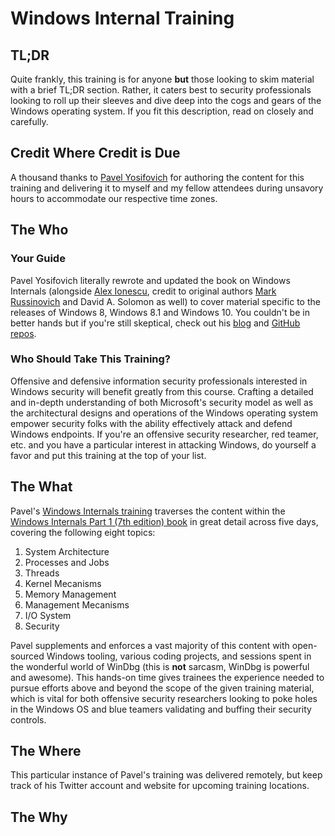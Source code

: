 # Windows Internal Training

## TL;DR
Quite frankly, this training is for anyone **but** those looking to skim material with a brief TL;DR section. Rather, it caters best to security professionals looking to roll up their sleeves and dive deep into the cogs and gears of the Windows operating system. If you fit this description, read on closely and carefully. 

## Credit Where Credit is Due
A thousand thanks to [Pavel Yosifovich](https://twitter.com/zodiacon) for authoring the content for this training and delivering it to myself and my fellow attendees during unsavory hours to accommodate our respective time zones.

## The Who
### Your Guide
Pavel Yosifovich literally rewrote and updated the book on Windows Internals (alongside [Alex Ionescu](https://twitter.com/aionescu), credit to original authors [Mark Russinovich](https://twitter.com/markrussinovich) and David A. Solomon as well) to cover material specific to the releases of Windows 8, Windows 8.1 and Windows 10. You couldn't be in better hands but if you're still skeptical, check out his [blog](http://blogs.microsoft.co.il/pavely/) and [GitHub repos](https://github.com/zodiacon?tab=repositories).

### Who Should Take This Training?
Offensive and defensive information security professionals interested in Windows security will benefit greatly from this course. Crafting a detailed and in-depth understanding of both Microsoft's security model as well as the architectural designs and operations of the Windows operating system empower security folks with the ability effectively attack and defend Windows endpoints. If you're an offensive security researcher, red teamer, etc. and you have a particular interest in attacking Windows, do yourself a favor and put this training at the top of your list.

## The What
Pavel's [Windows Internals training](https://scorpiosoftware.net/2018/08/17/public-remote-windows-internals-training/)  traverses the content within the [Windows Internals Part 1 (7th edition) book](https://www.amazon.com/Windows-Internals-Part-architecture-management/dp/0735684189) in great detail across five days, covering the following eight topics:

1. System Architecture
2. Processes and Jobs
3. Threads
4. Kernel Mecanisms
5. Memory Management
6. Management Mecanisms
7. I/O System
8. Security

Pavel supplements and enforces a vast majority of this content with open-sourced Windows tooling, various coding projects, and sessions spent in the wonderful world of WinDbg (this is **not** sarcasm, WinDbg is powerful and awesome). This hands-on time gives trainees the experience needed to pursue efforts above and beyond the scope of the given training material, which is vital for both offensive security researchers looking to poke holes in the Windows OS and blue teamers validating and buffing their security controls.

## The Where
This particular instance of Pavel's training was delivered remotely, but keep track of his Twitter account and website for upcoming training locations.

## The Why